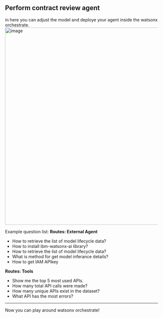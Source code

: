 ## Perform contract review agent
in here you can adjust the model and deploye your agent inside the watsonx orchestrate. 
<img width="1100" height="648" alt="image" src="https://github.com/user-attachments/assets/b30f2b7b-7b32-4830-81ae-9582b05d7dda" />

Example question list:
**Routes: External Agent**
- How to retrieve the list of model lifecycle data?
- How to install ibm-watsonx-ai library?
- How to retrieve the list of model lifecycle data?
- What is method for get model inferance details?
- How to get IAM APIkey

**Routes: Tools**
- Show me the top 5 most used APIs.
- How many total API calls were made? 
- How many unique APIs exist in the dataset?
- What API has the most errors?

---
Now you can play around watsonx orchestrate!